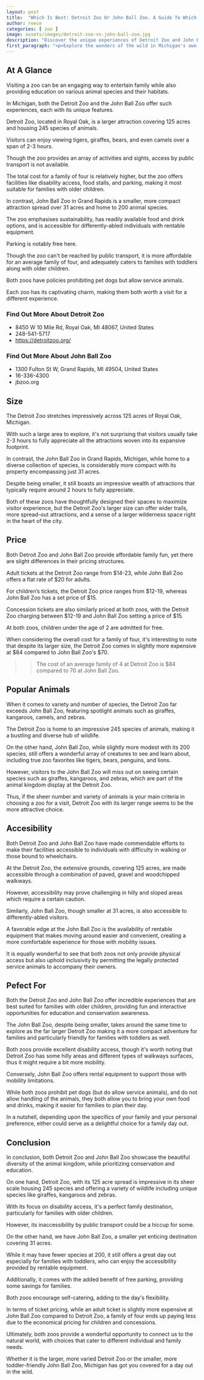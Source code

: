 ```yaml
---
layout: post
title:  "Which Is Best: Detroit Zoo Or John Ball Zoo. A Guide To Which Is The Best Zoo In Michigan, USA"
author: reece
categories: [ zoo ]
image: assets/images/detroit-zoo-vs-john-ball-zoo.jpg
description: "Discover the unique experiences of Detroit Zoo and John Ball Zoo in our comprehensive comparison. Learn about each zoo's exhibits, animals, facilities, and special programs to determine your next family adventure destination."
first_paragraph: "<p>Explore the wonders of the wild in Michigan's own backyard.</p><p>Feel the roar of tigers, the majesty of giraffes, and the charm of penguins at Detroit Zoo, a conservation and education hub sprawled across 125 acres in Royal Oak.</p><p>Alternatively, discover the sustainability-focused John Ball Zoo located in Grand Rapids with family-friendly attractions suitable for older children and toddlers alike.</p><p>From accessibility features, diverse fauna, entry prices, to food options and rules, this comparison of Detroit Zoo and John Ball Zoo provides comprehensive insights to plan your memorable visit.</p>"
---
```


<div class="overview" markdown="1"> 

## At A Glance 

Visiting a zoo can be an engaging way to entertain family while also providing education on various animal species and their habitats. 

In Michigan, both the Detroit Zoo and the John Ball Zoo offer such experiences, each with its unique features. 

Detroit Zoo, located in Royal Oak, is a larger attraction covering 125 acres and housing 245 species of animals. 

Visitors can enjoy viewing tigers, giraffes, bears, and even camels over a span of 2-3 hours. 

Though the zoo provides an array of activities and sights, access by public transport is not available. 

The total cost for a family of four is relatively higher, but the zoo offers facilities like disability access, food stalls, and parking, making it most suitable for families with older children.

In contrast, John Ball Zoo in Grand Rapids is a smaller, more compact attraction spread over 31 acres and home to 200 animal species. 

The zoo emphasises sustainability, has readily available food and drink options, and is accessible for differently-abled individuals with rentable equipment. 

Parking is notably free here. 

Though the zoo can't be reached by public transport, it is more affordable for an average family of four, and adequately caters to families with toddlers along with older children. 

Both zoos have policies prohibiting pet dogs but allow service animals. 

Each zoo has its captivating charm, making them both worth a visit for a different experience.

<div class="find-out-more" markdown="1">

### Find Out More About Detroit Zoo

- 8450 W 10 Mile Rd, Royal Oak, MI 48067, United States
- 248-541-5717
- https://detroitzoo.org/


</div>



<div class="find-out-more" markdown="1">

### Find Out More About John Ball Zoo

- 1300 Fulton St W, Grand Rapids, MI 49504, United States
- 16-336-4300
- jbzoo.org


</div>

</div>
    
    

## Size 

The Detroit Zoo stretches impressively across 125 acres of Royal Oak, Michigan. 

With such a large area to explore, it's not surprising that visitors usually take 2-3 hours to fully appreciate all the attractions woven into its expansive footprint. 

In contrast, the John Ball Zoo in Grand Rapids, Michigan, while home to a diverse collection of species, is considerably more compact with its property encompassing just 31 acres. 

Despite being smaller, it still boasts an impressive wealth of attractions that typically require around 2 hours to fully appreciate. 

Both of these zoos have thoughtfully designed their spaces to maximize visitor experience, but the Detroit Zoo's larger size can offer wider trails, more spread-out attractions, and a sense of a larger wilderness space right in the heart of the city.

## Price 

Both Detroit Zoo and John Ball Zoo provide affordable family fun, yet there are slight differences in their pricing structures. 

Adult tickets at the Detroit Zoo range from $14-23, while John Ball Zoo offers a flat rate of $20 for adults. 

For children’s tickets, the Detroit Zoo price ranges from $12-19, whereas John Ball Zoo has a set price of $15. 

Concession tickets are also similarly priced at both zoos, with the Detroit Zoo charging between $12-19 and John Ball Zoo setting a price of $15. 

At both zoos, children under the age of 2 are admitted for free. 

When considering the overall cost for a family of four, it's interesting to note that despite its larger size, the Detroit Zoo comes in slightly more expensive at $84 compared to John Ball Zoo's $70.

>> The cost of an average family of 4 at Detroit Zoo is $84 compared to 70 at John Ball Zoo.



## Popular Animals 

When it comes to variety and number of species, the Detroit Zoo far exceeds John Ball Zoo, featuring spotlight animals such as giraffes, kangaroos, camels, and zebras. 

The Detroit Zoo is home to an impressive 245 species of animals, making it a bustling and diverse hub of wildlife. 

On the other hand, John Ball Zoo, while slightly more modest with its 200 species, still offers a wonderful array of creatures to see and learn about, including true zoo favorites like tigers, bears, penguins, and lions. 

However, visitors to the John Ball Zoo will miss out on seeing certain species such as giraffes, kangaroos, and zebras, which are part of the animal kingdom display at the Detroit Zoo. 

Thus, if the sheer number and variety of animals is your main criteria in choosing a zoo for a visit, Detroit Zoo with its larger range seems to be the more attractive choice.

## Accesibility 

Both Detroit Zoo and John Ball Zoo have made commendable efforts to make their facilities accessible to individuals with difficulty in walking or those bound to wheelchairs. 

At the Detroit Zoo, the extensive grounds, covering 125 acres, are made accessible through a combination of paved, gravel and woodchipped walkways. 

However, accessibility may prove challenging in hilly and sloped areas which require a certain caution. 

Similarly, John Ball Zoo, though smaller at 31 acres, is also accessible to differently-abled visitors. 

A favorable edge at the John Ball Zoo is the availability of rentable equipment that makes moving around easier and convenient, creating a more comfortable experience for those with mobility issues. 

It is equally wonderful to see that both zoos not only provide physical access but also uphold inclusivity by permitting the legally protected service animals to accompany their owners.

## Pefect For 

Both the Detroit Zoo and John Ball Zoo offer incredible experiences that are best suited for families with older children, providing fun and interactive opportunities for education and conservation awareness. 

The John Ball Zoo, despite being smaller, takes around the same time to explore as the far larger Detroit Zoo making it a more compact adventure for families and particularly friendly for families with toddlers as well. 

Both zoos provide excellent disability access, though it's worth noting that Detroit Zoo has some hilly areas and different types of walkways surfaces, thus it might require a bit more mobility. 

Conversely, John Ball Zoo offers rental equipment to support those with mobility limitations. 

While both zoos prohibit pet dogs (but do allow service animals), and do not allow handling of the animals, they both allow you to bring your own food and drinks, making it easier for families to plan their day. 

In a nutshell, depending upon the specifics of your family and your personal preference, either could serve as a delightful choice for a family day out.

## Conclusion 

In conclusion, both Detroit Zoo and John Ball Zoo showcase the beautiful diversity of the animal kingdom, while prioritizing conservation and education. 

On one hand, Detroit Zoo, with its 125 acre spread is impressive in its sheer scale housing 245 species and offering a variety of wildlife including unique species like giraffes, kangaroos and zebras. 

With its focus on disability access, it's a perfect family destination, particularly for families with older children. 

However, its inaccessibility by public transport could be a hiccup for some.

On the other hand, we have John Ball Zoo, a smaller yet enticing destination covering 31 acres. 

While it may have fewer species at 200, it still offers a great day out especially for families with toddlers, who can enjoy the accessibility provided by rentable equipment. 

Additionally, it comes with the added benefit of free parking, providing some savings for families. 

Both zoos encourage self-catering, adding to the day's flexibility.

In terms of ticket pricing, while an adult ticket is slightly more expensive at John Ball Zoo compared to Detroit Zoo, a family of four ends up paying less due to the economical pricing for children and concessions. 



Ultimately, both zoos provide a wonderful opportunity to connect us to the natural world, with choices that cater to different individual and family needs. 

Whether it is the larger, more varied Detroit Zoo or the smaller, more toddler-friendly John Ball Zoo, Michigan has got you covered for a day out in the wild.